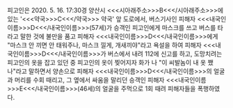 피고인은 2020. 5. 16. 17:30경 양산시 <<<시아래주소>>>B<<</시아래주소>>>에 있는 '<<<약국>>>C<<</약국>>> 약국' 앞 도로에서, 버스기사인 피해자 <<<내국인이름>>>D<<</내국인이름>>>(57세)가 승객인 피고인에게 마스크를 쓰고 버스를 타라고 말한 것에 불만을 품고 피해자 <<<내국인이름>>>D<<</내국인이름>>>에게 "마스크 안 끼면 안 태워주나, 마스크 낄게, 개새끼야"라고 욕설을 하여 피해자 <<<내국인이름>>>D<<</내국인이름>>>가 버스에서 내려 112에 신고를 하고, 도망치려는 피고인의 옷을 잡고 있던 중 피고인의 옷이 찢어지자 화가 나 "이 씨발놈이 내 옷 쨌나"라고 말하면서 양손으로 피해자 <<<내국인이름>>>D<<</내국인이름>>>의 얼굴과 머리를 수회 때리고, 그 옆에서 싸움을 말리던 승객인 피해자 <<<내국인이름>>>E<<</내국인이름>>>(46세)의 얼굴을 주먹으로 1회 때려 피해자들을 폭행하였다.